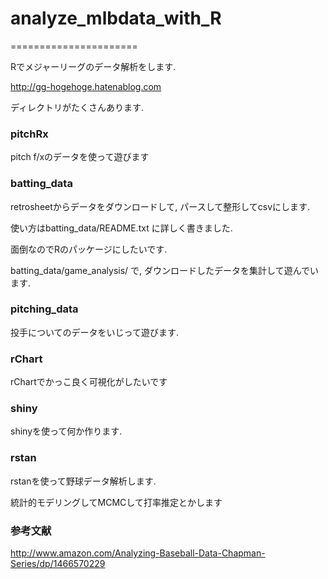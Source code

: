 # analyze_mlbdata_with_R
======================

Rでメジャーリーグのデータ解析をします.

http://gg-hogehoge.hatenablog.com

ディレクトリがたくさんあります. 

### pitchRx

pitch f/xのデータを使って遊びます

### batting_data

retrosheetからデータをダウンロードして, パースして整形してcsvにします. 

使い方はbatting_data/README.txt に詳しく書きました.

面倒なのでRのパッケージにしたいです. 

batting_data/game_analysis/
で, ダウンロードしたデータを集計して遊んでいます. 


### pitching_data 

投手についてのデータをいじって遊びます.


### rChart 

rChartでかっこ良く可視化がしたいです

### shiny 

shinyを使って何か作ります.


### rstan 

rstanを使って野球データ解析します.

統計的モデリングしてMCMCして打率推定とかします

### 参考文献
http://www.amazon.com/Analyzing-Baseball-Data-Chapman-Series/dp/1466570229


